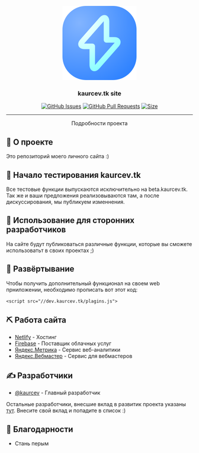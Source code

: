 <p align="center">
  <a href="" rel="noopener">
 <img width=200px height=200px src="assets/img/logo.svg" alt="Kaurcev Site Logo"></a>
</p>

<h3 align="center">kaurcev.tk site</h3>

<div align="center">

[![GitHub Issues](https://img.shields.io/github/issues/kaurcev/kaurcev-site?style=flat-square)](https://github.com/kaurcev/kaurcev-site/issues)
[![GitHub Pull Requests](https://img.shields.io/discord/888102048413937684?style=flat-square)](https://img.shields.io/discord/888102048413937684?style=flat-square)
[![Size](https://img.shields.io/github/languages/code-size/kaurcev/kaurcev-site?style=flat-square)](https://github.com/kaurcev/kaurcev-site/archive/refs/heads/main.zip)

</div>

---

<p align="center"> Подробности проекта
    <br> 
</p>

## 🧐 О проекте <a name = "about"></a>

Это репозиторий моего личного сайта :)
 
## 🔧 Начало тестирования <a name = "tests">kaurcev.tk</a>

Все тестовые функции выпускаются исключительно на beta.kaurcev.tk.
Так же и ваши предложения реализовываются там, а после дискуссирования, мы публикуем изменнения.


## 🎈 Использование для сторонних разработчиков <a name="usage"></a>

На сайте будут публиковаться различные функции, которые вы сможете использоватьт в своих проектах ;)

## 🚀 Развёртывание <a name = "deployment"></a>

Чтобы получить дополнительный функционал на своем web прниложении, необходимо прописать вот этот код:

```
<script src="//dev.kaurcev.tk/plagins.js">
```

## ⛏️ Работа сайта <a name = "built_using"></a>

- [Netlify](https://www.mongodb.com/) - Хостинг
- [Firebase](https://firebase.google.com/) - Поставщик облачных услуг
- [Яндекс.Метрика](https://metrika.yandex.ru/) - Сервис веб-аналитики
- [Яндекс.Вебмастер](https://webmaster.yandex.ru/) - Сервис для вебмастеров


## ✍️ Разработчики <a name = "authors"></a>

- [@kaurcev](https://github.com/kaurcev) - Главный разработчик

Остальные разработчики, внесшие вклад в развитик проекта указаны [тут](https://github.com/kylelobo/The-Documentation-Compendium/contributors). Внесите свой вклад и попадите в список :)

## 🎉 Благодарности <a name = "acknowledgement"></a>

- Стань перым
